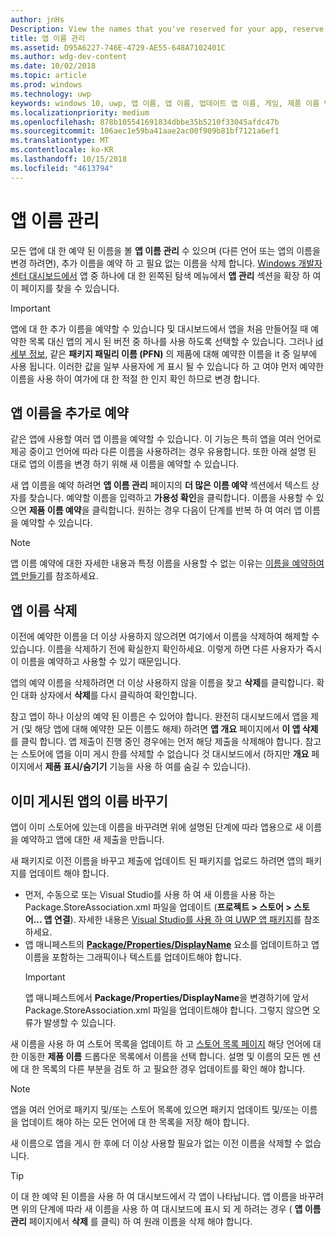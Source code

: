 ```yaml
---
author: jnHs
Description: View the names that you've reserved for your app, reserve additional names (for other languages or to change your app's name), and delete reserved names that you don't need anymore.
title: 앱 이름 관리
ms.assetid: D95A6227-746E-4729-AE55-648A7102401C
ms.author: wdg-dev-content
ms.date: 10/02/2018
ms.topic: article
ms.prod: windows
ms.technology: uwp
keywords: windows 10, uwp, 앱 이름, 앱 이름, 업데이트 앱 이름, 게임, 제품 이름 변경
ms.localizationpriority: medium
ms.openlocfilehash: 878b105541691834dbbe35b5210f33045afdc47b
ms.sourcegitcommit: 106aec1e59ba41aae2ac00f909b81bf7121a6ef1
ms.translationtype: MT
ms.contentlocale: ko-KR
ms.lasthandoff: 10/15/2018
ms.locfileid: "4613794"
---
```

# <a name="manage-app-names"></a>앱 이름 관리

모든 앱에 대 한 예약 된 이름을 볼 **앱 이름 관리** 수 있으며 (다른 언어 또는 앱의 이름을 변경 하려면), 추가 이름을 예약 하 고 필요 없는 이름을 삭제 합니다. [Windows 개발자 센터 대시보드에서](https://partner.microsoft.com/dashboard) 앱 중 하나에 대 한 왼쪽된 탐색 메뉴에서 **앱 관리** 섹션을 확장 하 여이 페이지를 찾을 수 있습니다.

> [!IMPORTANT]
> 앱에 대 한 추가 이름을 예약할 수 있습니다 및 대시보드에서 앱을 처음 만들어질 때 예약한 목록 대신 앱의 게시 된 버전 중 하나를 사용 하도록 선택할 수 있습니다. 그러나 [id 세부 정보](view-app-identity-details.md), 같은 **패키지 패밀리 이름 (PFN)** 의 제품에 대해 예약한 이름을 it 중 일부에 사용 됩니다. 이러한 값을 일부 사용자에 게 표시 될 수 있습니다 하 고 여야 먼저 예약한 이름을 사용 하이 여가에 대 한 적절 한 인지 확인 하므로 변경 합니다.


## <a name="reserve-additional-names-for-your-app"></a>앱 이름을 추가로 예약

같은 앱에 사용할 여러 앱 이름을 예약할 수 있습니다. 이 기능은 특히 앱을 여러 언어로 제공 중이고 언어에 따라 다른 이름을 사용하려는 경우 유용합니다. 또한 아래 설명 된 대로 앱의 이름을 변경 하기 위해 새 이름을 예약할 수 있습니다.

새 앱 이름을 예약 하려면 **앱 이름 관리** 페이지의 **더 많은 이름 예약** 섹션에서 텍스트 상자를 찾습니다. 예약할 이름을 입력하고 **가용성 확인**을 클릭합니다. 이름을 사용할 수 있으면 **제품 이름 예약**을 클릭합니다. 원하는 경우 다음이 단계를 반복 하 여 여러 앱 이름을 예약할 수 있습니다.

> [!NOTE]
> 앱 이름 예약에 대한 자세한 내용과 특정 이름을 사용할 수 없는 이유는 [이름을 예약하여 앱 만들기](create-your-app-by-reserving-a-name.md)를 참조하세요.


## <a name="delete-app-names"></a>앱 이름 삭제

이전에 예약한 이름을 더 이상 사용하지 않으려면 여기에서 이름을 삭제하여 해제할 수 있습니다. 이름을 삭제하기 전에 확실한지 확인하세요. 이렇게 하면 다른 사용자가 즉시 이 이름을 예약하고 사용할 수 있기 때문입니다.

앱의 예약 이름을 삭제하려면 더 이상 사용하지 않을 이름을 찾고 **삭제**를 클릭합니다. 확인 대화 상자에서 **삭제**를 다시 클릭하여 확인합니다.

참고 앱이 하나 이상의 예약 된 이름은 수 있어야 합니다. 완전히 대시보드에서 앱을 제거 (및 해당 앱에 대해 예약한 모든 이름도 해제) 하려면 **앱 개요** 페이지에서 **이 앱 삭제** 를 클릭 합니다. 앱 제출이 진행 중인 경우에는 먼저 해당 제출을 삭제해야 합니다. 참고는 스토어에 앱을 이미 게시 한를 삭제할 수 없습니다 것 대시보드에서 (하지만 **개요** 페이지에서 **제품 표시/숨기기** 기능을 사용 하 여를 숨길 수 있습니다). 


## <a name="rename-an-app-that-has-already-been-published"></a>이미 게시된 앱의 이름 바꾸기

앱이 이미 스토어에 있는데 이름을 바꾸려면 위에 설명된 단계에 따라 앱용으로 새 이름을 예약하고 앱에 대한 새 제출을 만듭니다. 

새 패키지로 이전 이름을 바꾸고 제출에 업데이트 된 패키지를 업로드 하려면 앱의 패키지를 업데이트 해야 합니다.
- 먼저, 수동으로 또는 Visual Studio를 사용 하 여 새 이름을 사용 하는 Package.StoreAssociation.xml 파일을 업데이트 (**프로젝트 > 스토어 > 스토어... 앱 연결**). 자세한 내용은 [Visual Studio를 사용 하 여 UWP 앱 패키지](../packaging/packaging-uwp-apps.md)를 참조 하세요.
- 앱 매니페스트의 [**Package/Properties/DisplayName**](https://docs.microsoft.com/uwp/schemas/appxpackage/uapmanifestschema/element-displayname) 요소를 업데이트하고 앱 이름을 포함하는 그래픽이나 텍스트를 업데이트해야 합니다. 
  > [!IMPORTANT]
  > 앱 매니페스트에서 **Package/Properties/DisplayName**을 변경하기에 앞서 Package.StoreAssociation.xml 파일을 업데이트해야 합니다. 그렇지 않으면 오류가 발생할 수 있습니다.

새 이름을 사용 하 여 스토어 목록을 업데이트 하 고 [스토어 목록 페이지](create-app-store-listings.md) 해당 언어에 대 한 이동한 **제품 이름** 드롭다운 목록에서 이름을 선택 합니다. 설명 및 이름의 모든 멘 션에 대 한 목록의 다른 부분을 검토 하 고 필요한 경우 업데이트를 확인 해야 합니다.

> [!NOTE]
> 앱을 여러 언어로 패키지 및/또는 스토어 목록에 있으면 패키지 업데이트 및/또는 이름을 업데이트 해야 하는 모든 언어에 대 한 목록을 저장 해야 합니다.

새 이름으로 앱을 게시 한 후에 더 이상 사용할 필요가 없는 이전 이름을 삭제할 수 없습니다.

> [!TIP]
> 이 대 한 예약 된 이름을 사용 하 여 대시보드에서 각 앱이 나타납니다. 앱 이름을 바꾸려면 위의 단계에 따라 새 이름을 사용 하 여 대시보드에 표시 되 게 하려는 경우 ( **앱 이름 관리** 페이지에서 **삭제** 를 클릭) 하 여 원래 이름을 삭제 해야 합니다. 

 

 




